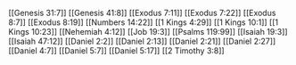 [[Genesis 31:7]]
[[Genesis 41:8]]
[[Exodus 7:11]]
[[Exodus 7:22]]
[[Exodus 8:7]]
[[Exodus 8:19]]
[[Numbers 14:22]]
[[1 Kings 4:29]]
[[1 Kings 10:1]]
[[1 Kings 10:23]]
[[Nehemiah 4:12]]
[[Job 19:3]]
[[Psalms 119:99]]
[[Isaiah 19:3]]
[[Isaiah 47:12]]
[[Daniel 2:2]]
[[Daniel 2:13]]
[[Daniel 2:21]]
[[Daniel 2:27]]
[[Daniel 4:7]]
[[Daniel 5:7]]
[[Daniel 5:17]]
[[2 Timothy 3:8]]

